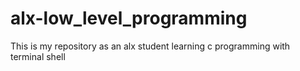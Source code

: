 # alx-low_level_programming
This is my repository as an alx student learning c programming with terminal shell
